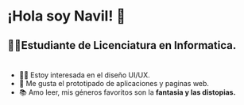 # ¡Hola soy Navil! 👾
## 👩‍💻Estudiante de Licenciatura en Informatica.
#
- 👩‍🎨 Estoy interesada en el diseño UI/UX.
- 📱 Me gusta el prototipado de aplicaciones y paginas web.
- 📚 Amo leer, mis géneros favoritos son la **fantasia y las distopias.** 
